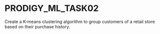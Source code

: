 # PRODIGY_ML_TASK02
Create a K-means clustering algorithm to group customers of a retail store based on their purchase history.
